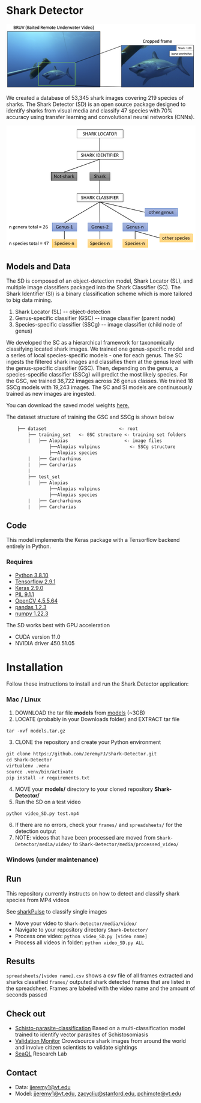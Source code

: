# Shark Detector
<p align="center">
  <img src="ODM_1.png" alt="SD mako" width="800"/>
</p>
We created a database of 53,345 shark images covering 219 species of sharks. The Shark Detector (SD) is an open source package designed to identify sharks from visual media and classify 47 species with 70% accuracy using transfer learning and convolutional neural networks (CNNs).
<p>
<p align="center">
  <img src="pipeline.PNG" alt="pipeline" width="600"/>
</p>

## Models and Data

The SD is composed of an object-detection model, Shark Locator (SL), and multiple image classifiers packaged into the Shark Classifier (SC). The Shark Identifier (SI) is a binary classification scheme which is more tailored to big data mining.
1) Shark Locator (SL) -- object-detection
2) Genus-specific classifier (GSC) -- image classifier (parent node)
3) Species-specific classifier (SSCg) -- image classifier (child node of genus)

We developed the SC as a hierarchical framework for taxonomically classifying located shark images. We trained one genus-specific model and a series of local species-specific models - one for each genus. The SC ingests the filtered shark images and classifies them at the genus level with the genus-specific classifier (GSC). Then, depending on the genus, a species-specific classifier (SSCg) will predict the most likely species. For the GSC, we trained 36,722 images across 26 genus classes. We trained 18 SSCg models with 19,243 images. The SC and SI models are continusously trained as new images are ingested.

You can download the saved model weights [here.](https://drive.google.com/drive/folders/1KdVkSn4avPCa4iGjLp6Lf8IVSEAURQqs?usp=sharing)

The dataset structure of training the GSC and SSCg is shown below
```
    ├── dataset                           <- root
        ├── training_set   <- GSC structure <- training set folders        
        |   ├── Alopias                     <- image files
                ├──Alopias vulpinus           <- SSCg structure
                ├──Alopias species 
        |   ├── Carcharhinus
        |   ├── Carcharias
        |  
        ├── test_set              
        |   ├── Alopias      
                ├──Alopias vulpinus  
                ├──Alopias species
        |   ├── Carcharhinus
        |   ├── Carcharias
``` 
## Code
This model implements the Keras package with a Tensorflow backend entirely in Python.  

### Requires
- [Python 3.8.10](https://www.python.org/downloads/)
- [Tensorflow 2.9.1](https://www.tensorflow.org/)
- [Keras 2.9.0](https://keras.io/)
- [PIL 9.1.1](https://pillow.readthedocs.io/en/stable/)
- [OpenCV 4.5.5.64](https://github.com/skvark/opencv-python)
- [pandas 1.2.3](https://pandas.pydata.org)
- [numpy 1.22.3](https://www.numpy.org)

The SD works best with GPU acceleration 
- CUDA version 11.0 
- NVIDIA driver 450.51.05

# Installation
Follow these instructions to install and run the Shark Detector application: 
### Mac / Linux
1. DOWNLOAD the tar file **models** from [models](https://drive.google.com/drive/folders/1KdVkSn4avPCa4iGjLp6Lf8IVSEAURQqs?usp=sharing) (~3GB)
2. LOCATE (probably in your Downloads folder) and EXTRACT tar file
```
tar -xvf models.tar.gz
```
3. CLONE the repository and create your Python environment 
```
git clone https://github.com/JeremyFJ/Shark-Detector.git
cd Shark-Detector
virtualenv .venv
source .venv/bin/activate
pip install -r requirements.txt
```
4. MOVE your **models/** directory to your cloned repository **Shark-Detector/**
5. Run the SD on a test video 
```
python video_SD.py test.mp4
```
6. If there are no errors, check your `frames/` and `spreadsheets/` for the detection output
7. NOTE: videos that have been processed are moved from `Shark-Detector/media/video/` to `Shark-Detector/media/processed_video/`

### Windows (under maintenance)

## Run
This repository currently instructs on how to detect and classify shark species from MP4 videos

See [sharkPulse](http://sharkpulse.cnre.vt.edu/can-you-find-a-shark/) to classify single images

- Move your video to `Shark-Detector/media/video/`
- Navigate to your repository directory `Shark-Detector/`
- Process one video:
`python video_SD.py [video name]`
- Process all videos in folder:
`python video_SD.py ALL`


## Results
`spreadsheets/[video name].csv` shows a csv file of all frames extracted and sharks classified
`frames/` outputed shark detected frames that are listed in the spreadsheet. Frames are labeled with the video name and the amount of seconds passed 

## Check out
- [Schisto-parasite-classification](https://github.com/deleo-lab/schisto-parasite-classification) Based on a multi-classification model trained to identify vector parasites of Schistosomiasis
- [Validation Monitor](http://sharkpulse.cnre.vt.edu/can-you-recognize/) Crowdsource shark images from around the world and involve citizen scientists to validate sightings
- [SeaQL](http://35.245.242.176/seaql/) Research Lab

## Contact
- Data: jjeremy1@vt.edu
- Model: jjeremy1@vt.edu, zacycliu@stanford.edu, pchimote@vt.edu
